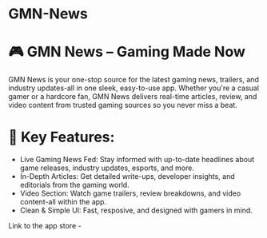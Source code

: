 # GMN-News

# 🎮 GMN News – Gaming Made Now
GMN News is your one-stop source for the latest gaming news, trailers, and industry updates-all in one sleek, easy-to-use app. Whether you're a casual gamer or a hardcore fan, GMN News delivers real-time articles, review, and video content from trusted gaming sources so you never miss a beat.

# 📰 Key Features:
* Live Gaming News Fed: Stay informed with up-to-date headlines about game releases, industry updates, esports, and more.
* In-Depth Articles: Get detailed write-ups, developer insights, and editorials from the gaming world.
* Video Section: Watch game trailers, review breakdowns, and video content-all within the app.
* Clean & Simple UI: Fast, resposive, and designed with gamers in mind. 


Link to the app store - <Insert Link Here> 



